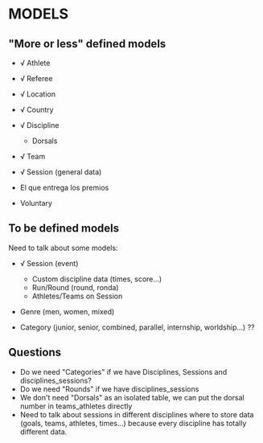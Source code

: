 # MODELS

## "More or less" defined models

- √ Athlete
- √ Referee
- √ Location
- √ Country
- √ Discipline
  - Dorsals
- √ Team
- √ Session (general data)

- El que entrega los premios
- Voluntary

## To be defined models

Need to talk about some models:

- √ Session (event)
  - Custom discipline data (times, score...)
  - Run/Round (round, ronda)
  - Athletes/Teams on Session

- Genre (men, women, mixed)
- Category (junior, senior, combined, parallel, internship, worldship...) ??

## Questions

- Do we need "Categories" if we have Disciplines, Sessions and
disciplines_sessions?
- Do we need "Rounds" if we have disciplines_sessions
- We don't need "Dorsals" as an isolated table, we can put the dorsal number
in teams_athletes directly
- Need to talk about sessions in different disciplines where to store data
(goals, teams, athletes, times...) because every discipline has totally
different data.

